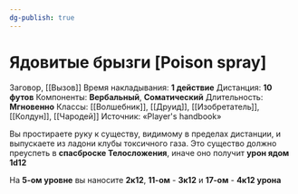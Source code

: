 ```yaml
---
dg-publish: true
---
```

# Ядовитые брызги [Poison spray]
Заговор, [[Вызов]]
Время накладывания: **1 действие**
Дистанция: **10 футов**
Компоненты: **Вербальный**, **Соматический**
Длительность: **Мгновенно**
Классы: [[Волшебник]], [[Друид]], [[Изобретатель]], [[Колдун]], [[Чародей]]
Источник: «Player's handbook»

Вы простираете руку к существу, видимому в пределах дистанции, и выпускаете из ладони клубы токсичного газа. Это существо должно преуспеть в **спасброске Телосложения**, иначе оно получит **урон ядом 1d12**
  
На **5-ом уровне** вы наносите **2к12**, **11-ом** - **3к12** и **17-ом** - **4к12 урона**